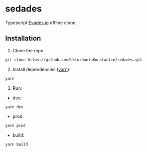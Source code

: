 # sedades

Typescript [Evades.io](https://evades.io) offline clone

## Installation

1. Clone the repo:

```bash
git clone https://github.com/UstuzhaninKonstantin/sedades.git
```

2. Install dependencies ([yarn](https://yarnpkg.com/)):

```bash
yarn
```

3. Run:

- dev:

```bash
yarn dev
```

- prod:

```bash
yarn prod
```

- build:

```bash
yarn build
```
